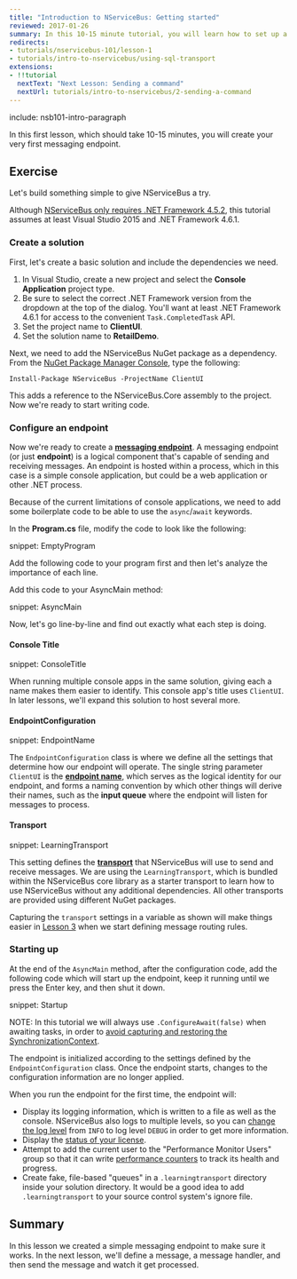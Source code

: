 ```yaml
---
title: "Introduction to NServiceBus: Getting started"
reviewed: 2017-01-26
summary: In this 10-15 minute tutorial, you will learn how to set up a development machine for NServiceBus and create your very first messaging endpoint.
redirects:
- tutorials/nservicebus-101/lesson-1
- tutorials/intro-to-nservicebus/using-sql-transport
extensions:
- !!tutorial
  nextText: "Next Lesson: Sending a command"
  nextUrl: tutorials/intro-to-nservicebus/2-sending-a-command
---
```


include: nsb101-intro-paragraph

In this first lesson, which should take 10-15 minutes, you will create your very first messaging endpoint.


## Exercise

Let's build something simple to give NServiceBus a try.

Although [NServiceBus only requires .NET Framework 4.5.2](/nservicebus/operations/dotnet-framework-version-requirements.md), this tutorial assumes at least Visual Studio 2015 and .NET Framework 4.6.1.


### Create a solution

First, let's create a basic solution and include the dependencies we need.

 1. In Visual Studio, create a new project and select the **Console Application** project type.
 1. Be sure to select the correct .NET Framework version from the dropdown at the top of the dialog. You'll want at least .NET Framework 4.6.1 for access to the convenient `Task.CompletedTask` API.
 1. Set the project name to **ClientUI**.
 1. Set the solution name to **RetailDemo**.

Next, we need to add the NServiceBus NuGet package as a dependency. From the [NuGet Package Manager Console](https://docs.microsoft.com/en-us/nuget/tools/package-manager-console), type the following:

```
Install-Package NServiceBus -ProjectName ClientUI
```

This adds a reference to the NServiceBus.Core assembly to the project. Now we're ready to start writing code.


### Configure an endpoint

Now we're ready to create a [**messaging endpoint**](/nservicebus/endpoints/). A messaging endpoint (or just **endpoint**) is a logical component that's capable of sending and receiving messages. An endpoint is hosted within a process, which in this case is a simple console application, but could be a web application or other .NET process.

Because of the current limitations of console applications, we need to add some boilerplate code to be able to use the `async`/`await` keywords.

In the **Program.cs** file, modify the code to look like the following:

snippet: EmptyProgram

Add the following code to your program first and then let's analyze the importance of each line.

Add this code to your AsyncMain method:

snippet: AsyncMain

Now, let's go line-by-line and find out exactly what each step is doing.


#### Console Title

snippet: ConsoleTitle

When running multiple console apps in the same solution, giving each a name makes them easier to identify. This console app's title uses `ClientUI`. In later lessons, we'll expand this solution to host several more.


#### EndpointConfiguration

snippet: EndpointName

The `EndpointConfiguration` class is where we define all the settings that determine how our endpoint will operate. The single string parameter `ClientUI` is the [**endpoint name**](/nservicebus/endpoints/specify-endpoint-name.md), which serves as the logical identity for our endpoint, and forms a naming convention by which other things will derive their names, such as the **input queue** where the endpoint will listen for messages to process.


#### Transport

snippet: LearningTransport

This setting defines the [**transport**](/transports/) that NServiceBus will use to send and receive messages. We are using the `LearningTransport`, which is bundled within the NServiceBus core library as a starter transport to learn how to use NServiceBus without any additional dependencies. All other transports are provided using different NuGet packages.

Capturing the `transport` settings in a variable as shown will make things easier in [Lesson 3](../3-multiple-endpoints/) when we start defining message routing rules.


### Starting up

At the end of the `AsyncMain` method, after the configuration code, add the following code which will start up the endpoint, keep it running until we press the Enter key, and then shut it down.

snippet: Startup

NOTE: In this tutorial we will always use `.ConfigureAwait(false)` when awaiting tasks, in order to [avoid capturing and restoring the SynchronizationContext](/nservicebus/handlers/async-handlers.md#usage-of-configureawait).

The endpoint is initialized according to the settings defined by the `EndpointConfiguration` class. Once the endpoint starts, changes to the configuration information are no longer applied.

When you run the endpoint for the first time, the endpoint will:

 * Display its logging information, which is written to a file as well as the console. NServiceBus also logs to multiple levels, so you can [change the log level](/nservicebus/logging/) from `INFO` to log level `DEBUG` in order to get more information.
 * Display the [status of your license](/nservicebus/licensing/).
 * Attempt to add the current user to the "Performance Monitor Users" group so that it can write [performance counters](/nservicebus/operations/performance-counters.md) to track its health and progress.
 * Create fake, file-based "queues" in a `.learningtransport` directory inside your solution directory. It would be a good idea to add `.learningtransport` to your source control system's ignore file.


## Summary

In this lesson we created a simple messaging endpoint to make sure it works. In the next lesson, we'll define a message, a message handler, and then send the message and watch it get processed.
